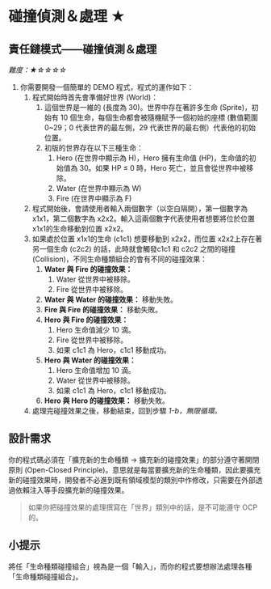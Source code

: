 ﻿# 碰撞偵測＆處理 ★

## 責任鏈模式——碰撞偵測＆處理

_難度：★☆☆☆☆_

1.  你需要開發一個簡單的 DEMO 程式，程式的運作如下：
    1.  程式開始時首先會準備好世界 (World)：
        1.  這個世界是一維的 (長度為 30)。世界中存在著許多生命 (Sprite)，初始有 10 個生命，每個生命都會被隨機賦予一個初始的座標 (數值範圍 0~29；0 代表世界的最左側，29 代表世界的最右側）代表他的初始位置。
        2.  初版的世界存在以下三種生命：
            1.  Hero (在世界中顯示為 H)，Hero 擁有生命值 (HP)，生命值的初始值為 30。如果 HP ≤ 0 時，Hero 死亡，並且會從世界中被移除。
            2.  Water (在世界中顯示為 W)
            3.  Fire (在世界中顯示為 F)
    2.  程式開始後，會請使用者輸入兩個數字（以空白隔開），第一個數字為  x1x1​，第二個數字為  x2x2​。輸入這兩個數字代表使用者想要將位於位置  x1x1​  的生命移動到位置  x2x2​。
    3.  如果處於位置  x1x1​的生命 (c1c1​) 想要移動到  x2x2​，而位置  x2x2​  上存在著另一個生命 (c2c2​) 的話，此時就會觸發c1c1​  和  c2c2​  之間的碰撞 (Collision)，不同生命種類組合的會有不同的碰撞效果：
        1.  **Water 與 Fire 的碰撞效果：**
            1.  Water 從世界中被移除。
            2.  Fire 從世界中被移除。
        2.  **Water 與 Water 的碰撞效果：**  移動失敗。
        3.  **Fire 與 Fire 的碰撞效果：**  移動失敗。
        4.  **Hero 與 Fire 的碰撞效果：**
            1.  Hero 生命值減少 10 滴。
            2.  Fire 從世界中被移除。
            3.  如果  c1c1  為 Hero，c1c1  移動成功。
        5.  **Hero 與 Water 的碰撞效果：**
            1.  Hero 生命值增加 10 滴。
            2.  Water 從世界中被移除。
            3.  如果  c1c1  為 Hero，c1c1  移動成功。
        6.  **Hero 與 Hero 的碰撞效果：**  移動失敗。
    4.  處理完碰撞效果之後，移動結束，回到步驟  _1-b，_無限循環_。_

## 設計需求

你的程式碼必須在「擴充新的生命種類 → 擴充新的碰撞效果」的部分遵守著開閉原則 (Open-Closed Principle)。意思就是每當要擴充新的生命種類，因此要擴充新的碰撞效果時，開發者不必進到既有領域模型的類別中作修改，只需要在外部透過依賴注入等手段擴充新的碰撞效果。

> 如果你把碰撞效果的處理撰寫在「世界」類別中的話，是不可能遵守 OCP 的。

## 小提示

將任「生命種類碰撞組合」視為是一個「輸入」，而你的程式要想辦法處理各種「生命種類碰撞組合」。
